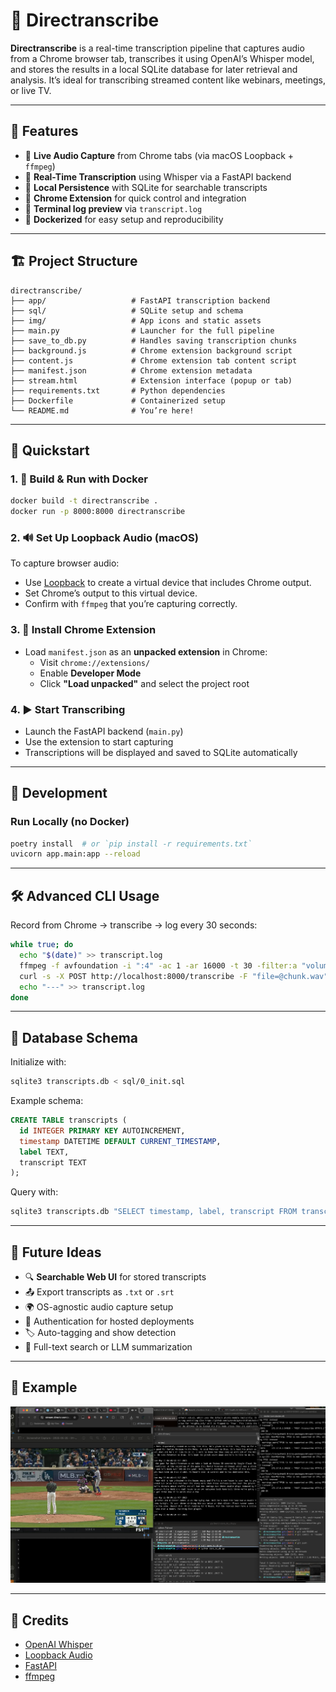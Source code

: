# 📡 Directranscribe

**Directranscribe** is a real-time transcription pipeline that captures audio from a Chrome browser tab, transcribes it using OpenAI’s Whisper model, and stores the results in a local SQLite database for later retrieval and analysis. It’s ideal for transcribing streamed content like webinars, meetings, or live TV.

---

## 🔧 Features

- 🎤 **Live Audio Capture** from Chrome tabs (via macOS Loopback + `ffmpeg`)
- 🧠 **Real-Time Transcription** using Whisper via a FastAPI backend
- 💾 **Local Persistence** with SQLite for searchable transcripts
- 🧩 **Chrome Extension** for quick control and integration
- 🔦 **Terminal log preview** via `transcript.log`
- 🐳 **Dockerized** for easy setup and reproducibility

---

## 🏗️ Project Structure

```
directranscribe/
├── app/                   # FastAPI transcription backend
├── sql/                   # SQLite setup and schema
├── img/                   # App icons and static assets
├── main.py                # Launcher for the full pipeline
├── save_to_db.py          # Handles saving transcription chunks
├── background.js          # Chrome extension background script
├── content.js             # Chrome extension tab content script
├── manifest.json          # Chrome extension metadata
├── stream.html            # Extension interface (popup or tab)
├── requirements.txt       # Python dependencies
├── Dockerfile             # Containerized setup
└── README.md              # You’re here!
```

---

## 🚀 Quickstart

### 1. 🐳 Build & Run with Docker

```bash
docker build -t directranscribe .
docker run -p 8000:8000 directranscribe
```

### 2. 🔊 Set Up Loopback Audio (macOS)

To capture browser audio:

- Use [Loopback](https://rogueamoeba.com/loopback/) to create a virtual device that includes Chrome output.
- Set Chrome’s output to this virtual device.
- Confirm with `ffmpeg` that you’re capturing correctly.

### 3. 🧩 Install Chrome Extension

- Load `manifest.json` as an **unpacked extension** in Chrome:
  - Visit `chrome://extensions/`
  - Enable **Developer Mode**
  - Click **"Load unpacked"** and select the project root

### 4. ▶️ Start Transcribing

- Launch the FastAPI backend (`main.py`)
- Use the extension to start capturing
- Transcriptions will be displayed and saved to SQLite automatically

---

## 🧪 Development

### Run Locally (no Docker)

```bash
poetry install  # or `pip install -r requirements.txt`
uvicorn app.main:app --reload
```

---

## 🛠️ Advanced CLI Usage

Record from Chrome → transcribe → log every 30 seconds:

```bash
while true; do
  echo "$(date)" >> transcript.log
  ffmpeg -f avfoundation -i ":4" -ac 1 -ar 16000 -t 30 -filter:a "volume=10dB" -y chunk.wav -loglevel quiet
  curl -s -X POST http://localhost:8000/transcribe -F "file=@chunk.wav"     | tee -a transcript.log     | jq -r .transcript     | python3 save_to_db.py "DirectTV"
  echo "---" >> transcript.log
done
```

---

## 💾 Database Schema

Initialize with:

```bash
sqlite3 transcripts.db < sql/0_init.sql
```

Example schema:

```sql
CREATE TABLE transcripts (
  id INTEGER PRIMARY KEY AUTOINCREMENT,
  timestamp DATETIME DEFAULT CURRENT_TIMESTAMP,
  label TEXT,
  transcript TEXT
);
```

Query with:

```bash
sqlite3 transcripts.db "SELECT timestamp, label, transcript FROM transcripts ORDER BY id DESC LIMIT 10;"
```

---

## 🧠 Future Ideas

- 🔍 **Searchable Web UI** for stored transcripts
- 📤 Export transcripts as `.txt` or `.srt`
- 🌍 OS-agnostic audio capture setup
- 🔐 Authentication for hosted deployments
- 🏷️ Auto-tagging and show detection
- 🤖 Full-text search or LLM summarization

---

## 📸 Example

![example](img/example.png)

---

## 🙏 Credits

- [OpenAI Whisper](https://github.com/openai/whisper)
- [Loopback Audio](https://rogueamoeba.com/loopback/)
- [FastAPI](https://fastapi.tiangolo.com/)
- [ffmpeg](https://ffmpeg.org/)